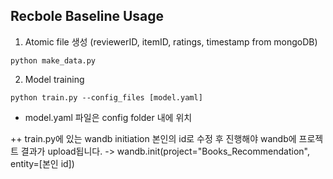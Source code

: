 ## Recbole Baseline Usage

1. Atomic file 생성 (reviewerID, itemID, ratings, timestamp from mongoDB)

```
python make_data.py
```

2. Model training

```
python train.py --config_files [model.yaml]
```

+ model.yaml 파일은 config folder 내에 위치

++ train.py에 있는 wandb initiation 본인의 id로 수정 후 진행해야 wandb에 프로젝트 결과가 upload됩니다.
   -> wandb.init(project="Books_Recommendation", entity=[본인 id])
